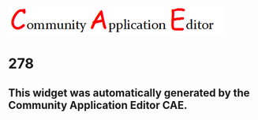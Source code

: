 ![CAE](https://github.com/PhilCAEOrg/frontendComponent-278/blob/gh-pages/img/logo.png)  

278
===================


This widget was automatically generated by the Community Application Editor CAE.  
---------------
